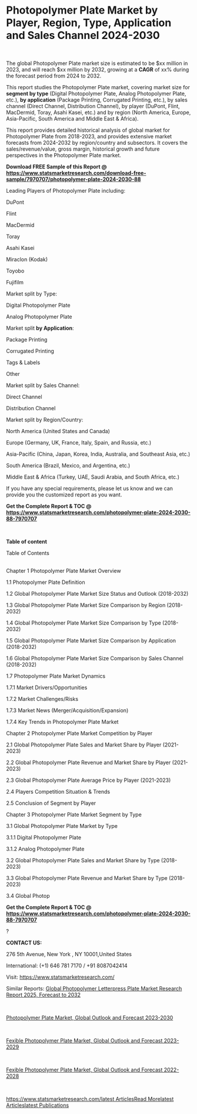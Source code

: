 <h1>Photopolymer Plate Market by Player, Region, Type, Application and Sales Channel 2024-2030</h1><br/><p>The global Photopolymer Plate market size is estimated to be $xx million in 2023, and will reach $xx million by 2032, growing at a <strong>CAGR</strong> of xx% during the forecast period from 2024 to 2032.</p>
 
 
 
 <p>This report studies the Photopolymer Plate market, covering market size for <strong>segment by type</strong> (Digital Photopolymer Plate, Analog Photopolymer Plate, etc.), <strong>by application</strong> (Package Printing, Corrugated Printing, etc.), by sales channel (Direct Channel, Distribution Channel), by player (DuPont, Flint, MacDermid, Toray, Asahi Kasei, etc.) and by region (North America, Europe, Asia-Pacific, South America and Middle East & Africa).</p>
 
 
 
 <p>This report provides detailed historical analysis of global market for Photopolymer Plate from 2018-2023, and provides extensive market forecasts from 2024-2032 by region/country and subsectors. It covers the sales/revenue/value, gross margin, historical growth and future perspectives in the Photopolymer Plate market.</p>
 
 
 
 <p><strong>Download FREE Sample of this Report @ <a href="https://www.statsmarketresearch.com/download-free-sample/7970707/photopolymer-plate-2024-2030-88">https://www.statsmarketresearch.com/download-free-sample/7970707/photopolymer-plate-2024-2030-88</a></strong></p>
 
 
 
 <p>Leading Players of Photopolymer Plate including:</p>
 
 
 
 <p>DuPont</p>
 
 
 
 <p>Flint</p>
 
 
 
 <p>MacDermid</p>
 
 
 
 <p>Toray</p>
 
 
 
 <p>Asahi Kasei</p>
 
 
 
 <p>Miraclon (Kodak)</p>
 
 
 
 <p>Toyobo</p>
 
 
 
 <p>Fujifilm</p>
 
 
 
 <p>Market split by Type:</p>
 
 
 
 <p>Digital Photopolymer Plate</p>
 
 
 
 <p>Analog Photopolymer Plate</p>
 
 
 
 <p>Market split <strong>by Application</strong>:</p>
 
 
 
 <p>Package Printing</p>
 
 
 
 <p>Corrugated Printing</p>
 
 
 
 <p>Tags & Labels</p>
 
 
 
 <p>Other</p>
 
 
 
 <p>Market split by Sales Channel:</p>
 
 
 
 <p>Direct Channel</p>
 
 
 
 <p>Distribution Channel</p>
 
 
 
 <p>Market split by Region/Country:</p>
 
 
 
 <p>North America (United States and Canada)</p>
 
 
 
 <p>Europe (Germany, UK, France, Italy, Spain, and Russia, etc.)</p>
 
 
 
 <p>Asia-Pacific (China, Japan, Korea, India, Australia, and Southeast Asia, etc.)</p>
 
 
 
 <p>South America (Brazil, Mexico, and Argentina, etc.)</p>
 
 
 
 <p>Middle East & Africa (Turkey, UAE, Saudi Arabia, and South Africa, etc.)</p>
 
 
 
 <p>If you have any special requirements, please let us know and we can provide you the customized report as you want.</p>
 
 
 
 <div><b>Get the Complete Report & TOC @ <a href="https://www.statsmarketresearch.com/photopolymer-plate-2024-2030-88-7970707">https://www.statsmarketresearch.com/photopolymer-plate-2024-2030-88-7970707</a></b></div>
 
 
 
 <p><br />
 
 <b>Table of content</b></p>
 
 
 
 <p>Table of Contents<br />
 
 <br />
 
 Chapter 1 Photopolymer Plate Market Overview<br />
 
 1.1 Photopolymer Plate Definition<br />
 
 1.2 Global Photopolymer Plate Market Size Status and Outlook (2018-2032)<br />
 
 1.3 Global Photopolymer Plate Market Size Comparison by Region (2018-2032)<br />
 
 1.4 Global Photopolymer Plate Market Size Comparison by Type (2018-2032)<br />
 
 1.5 Global Photopolymer Plate Market Size Comparison by Application (2018-2032)<br />
 
 1.6 Global Photopolymer Plate Market Size Comparison by Sales Channel (2018-2032)<br />
 
 1.7 Photopolymer Plate Market Dynamics<br />
 
 1.7.1 Market Drivers/Opportunities<br />
 
 1.7.2 Market Challenges/Risks<br />
 
 1.7.3 Market News (Merger/Acquisition/Expansion)<br />
 
 1.7.4 Key Trends in Photopolymer Plate Market<br />
 
 Chapter 2 Photopolymer Plate Market Competition by Player<br />
 
 2.1 Global Photopolymer Plate Sales and Market Share by Player (2021-2023)<br />
 
 2.2 Global Photopolymer Plate Revenue and Market Share by Player (2021-2023)<br />
 
 2.3 Global Photopolymer Plate Average Price by Player (2021-2023)<br />
 
 2.4 Players Competition Situation & Trends<br />
 
 2.5 Conclusion of Segment by Player<br />
 
 Chapter 3 Photopolymer Plate Market Segment by Type<br />
 
 3.1 Global Photopolymer Plate Market by Type<br />
 
 3.1.1 Digital Photopolymer Plate<br />
 
 3.1.2 Analog Photopolymer Plate<br />
 
 3.2 Global Photopolymer Plate Sales and Market Share by Type (2018-2023)<br />
 
 3.3 Global Photopolymer Plate Revenue and Market Share by Type (2018-2023)<br />
 
 3.4 Global Photop</p>
 
 
 
 <div><b>Get the Complete Report & TOC @ <a href="https://www.statsmarketresearch.com/photopolymer-plate-2024-2030-88-7970707">https://www.statsmarketresearch.com/photopolymer-plate-2024-2030-88-7970707</a></b></div>
 
 
 
 <p>? </p>
 
 
 
 <p><b>CONTACT US:</b><br />
 
 276 5th Avenue, New York , NY 10001,United States<br />
 
 International: (+1) 646 781 7170 / +91 8087042414<br />
 
 Visit: <a href="https://www.statsmarketresearch.com/">https://www.statsmarketresearch.com/</a><br />
 
 Similar Reports: <a href="https://www.statsmarketresearch.com/photopolymer-plate-2024-2030-88-7970707">Global Photopolymer Letterpress Plate Market Research Report 2025, Forecast to 2032</a><br />
 
 <br />
 
 <a href="https://www.statsmarketresearch.com/photopolymer-plate-2024-2030-88-7970707">Photopolymer Plate Market, Global Outlook and Forecast 2023-2030</a><br />
 
 <br />
 
 <a href="https://www.statsmarketresearch.com/photopolymer-plate-2024-2030-88-7970707">Fexible Photopolymer Plate Market, Global Outlook and Forecast 2023-2029</a><br />
 
 <br />
 
 <a href="https://www.statsmarketresearch.com/photopolymer-plate-2024-2030-88-7970707">Fexible Photopolymer Plate Market, Global Outlook and Forecast 2022-2028</a><br />
 
 <br />
 
 <a href="https://gyeongbokgung.com">https://www.statsmarketresearch.com/</a><a href="https://hallyeomaritime.com">latest Articles</a><a href="https://jingwansa.com">Read More</a><a href="https://nguoiviet.jp/">latest Articles</a><a href="https://www.intelmarketresearch.com/">latest Publications</a></p>